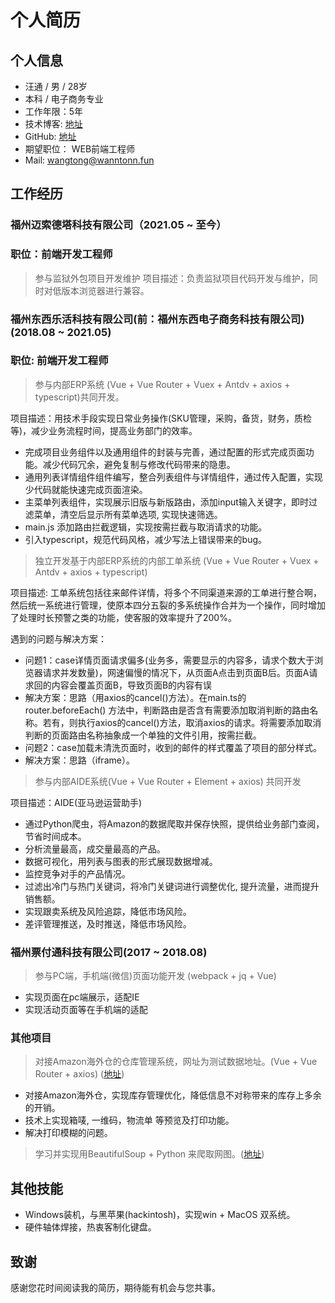 # 个人简历
<!--
 * @Author: WannTonn
 * @Date: 2021-05-06 21:15:31
 * @LastEditTime: 2021-07-02 23:12:42
 * @LastEditors: Please set LastEditors
 * @Description: 
 * @FilePath: /wanntonn.github.io/_posts/2021-07-02-CV.md
-->
## 个人信息
- 汪通 / 男 / 28岁
- 本科 / 电子商务专业
- 工作年限：5年
- 技术博客: [地址](https://wanntonn.github.io)
- GitHub: [地址](https://github.com/WannTonn)
- 期望职位： WEB前端工程师
- Mail: wangtong@wanntonn.fun

## 工作经历
### 福州迈索德塔科技有限公司（2021.05 ~ 至今）
### 职位：前端开发工程师
> 参与监狱外包项目开发维护
项目描述：负责监狱项目代码开发与维护，同时对低版本浏览器进行兼容。
### 福州东西乐活科技有限公司(前：福州东西电子商务科技有限公司) (2018.08 ~ 2021.05)
### 职位: 前端开发工程师
> 参与内部ERP系统 (Vue + Vue Router + Vuex + Antdv + axios + typescript)共同开发。

  项目描述：用技术手段实现日常业务操作(SKU管理，采购，备货，财务，质检等)，减少业务流程时间，提高业务部门的效率。

 - 完成项目业务组件以及通用组件的封装与完善，通过配置的形式完成页面功能。减少代码冗余，避免复制与修改代码带来的隐患。
 - 通用列表详情组件组件编写，整合列表组件与详情组件，通过传入配置，实现少代码就能快速完成页面渲染。
 - 主菜单列表组件，实现展示旧版与新版路由，添加input输入关键字，即时过滤菜单，清空后显示所有菜单选项, 实现快速筛选。
 - main.js 添加路由拦截逻辑，实现按需拦截与取消请求的功能。
 - 引入typescript，规范代码风格，减少写法上错误带来的bug。

> 独立开发基于内部ERP系统的内部工单系统 (Vue + Vue Router + Vuex + Antdv + axios + typescript)

 项目描述: 工单系统包括往来邮件详情，将多个不同渠道来源的工单进行整合啊，然后统一系统进行管理，使原本四分五裂的多系统操作合并为一个操作，同时增加了处理时长预警之类的功能，使客服的效率提升了200%。
 
 遇到的问题与解决方案：
  - 问题1：case详情页面请求偏多(业务多，需要显示的内容多，请求个数大于浏览器请求并发数量)，网速偏慢的情况下，从页面A点击到页面B后。页面A请求回的内容会覆盖页面B，导致页面B的内容有误
  - 解决方案：思路（用axios的cancel()方法）。在main.ts的 router.beforeEach() 方法中，判断路由是否含有需要添加取消判断的路由名称。若有，则执行axios的cancel()方法，取消axios的请求。将需要添加取消判断的页面路由名称抽象成一个单独的文件引用，按需拦截。
  - 问题2：case加载未清洗页面时，收到的邮件的样式覆盖了项目的部分样式。
  - 解决方案：思路（iframe）。

> 参与内部AIDE系统(Vue + Vue Router + Element + axios) 共同开发

 项目描述：AIDE(亚马逊运营助手)

 - 通过Python爬虫，将Amazon的数据爬取并保存快照，提供给业务部门查阅，节省时间成本。
 - 分析流量最高，成交量最高的产品。
 - 数据可视化，用列表与图表的形式展现数据增减。
 - 监控竞争对手的产品情况。
 - 过滤出冷门与热门关键词，将冷门关键词进行调整优化, 提升流量，进而提升销售额。
 - 实现跟卖系统及风险追踪，降低市场风险。
 - 差评管理推送，及时推送，降低市场风险。

### 福州票付通科技有限公司(2017 ~ 2018.08)

 > 参与PC端，手机端(微信)页面功能开发 (webpack + jq + Vue)

  - 实现页面在pc端展示，适配IE
  - 实现活动页面等在手机端的适配

### 其他项目

> 对接Amazon海外仓的仓库管理系统，网址为测试数据地址。(Vue + Vue Router + axios) ([地址](https://wanntonn.fun))
 
 - 对接Amazon海外仓，实现库存管理优化，降低信息不对称带来的库存上多余的开销。
 - 技术上实现箱唛, 一维码，物流单 等预览及打印功能。
 - 解决打印模糊的问题。

> 学习并实现用BeautifulSoup + Python 来爬取网图。([地址](https://github.com/WannTonn/gallerySpider))

## 其他技能
- Windows装机，与黑苹果(hackintosh)，实现win + MacOS 双系统。
- 硬件轴体焊接，热衷客制化键盘。

## 致谢
感谢您花时间阅读我的简历，期待能有机会与您共事。